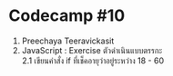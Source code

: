 # Codecamp #10
1. Preechaya Teeravickasit
2. JavaScript : Exercise ตัวดำเนินแบบตรรกะ   
2.1 เขียนคำสั่ง if ที่เช็คอายุว่าอยู่ระหว่าง 18 - 60
